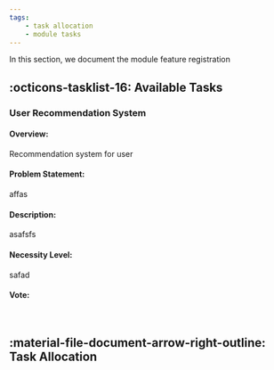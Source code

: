 ```yaml
---
tags: 
	- task allocation
	- module tasks
---
```


In this section, we document the module feature registration

## :octicons-tasklist-16: **Available Tasks**

### User Recommendation System

#### Overview: 

Recommendation system for user

#### Problem Statement: 

affas

#### Description:

asafsfs 

#### Necessity Level:

safad 

#### Vote:

<br>


## :material-file-document-arrow-right-outline: **Task Allocation**



